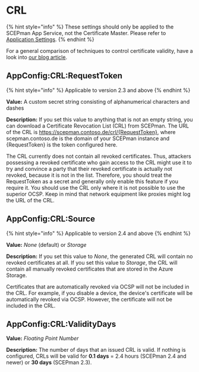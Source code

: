 # CRL

{% hint style="info" %}
These settings should only be applied to the SCEPman App Service, not the Certificate Master. Please refer to [Application Settings](./).
{% endhint %}

For a general comparison of techniques to control certificate validity, have a look into [our blog article](https://www.glueckkanja.com/blog/products/2023/05/certificate-revocation-en/).

## AppConfig:CRL:RequestToken

{% hint style="info" %}
Applicable to version 2.3 and above
{% endhint %}

**Value:** A custom secret string consisting of alphanumerical characters and dashes

**Description:** If you set this value to anything that is not an empty string, you can download a Certificate Revocation List (CRL) from SCEPman. The URL of the CRL is https://scepman.contoso.de/crl/{RequestToken}, where scepman.contoso.de is the domain of your SCEPman instance and {RequestToken} is the token configured here.

The CRL currently does not contain all revoked certificates. Thus, attackers possessing a revoked certificate who gain access to the CRL might use it to try and convince a party that their revoked certificate is actually not revoked, because it is not in the list. Therefore, you should treat the RequestToken as a secret and generally only enable this feature if you require it. You should use the CRL only where it is not possible to use the superior OCSP. Keep in mind that network equipment like proxies might log the URL of the CRL.

## AppConfig:CRL:Source

{% hint style="info" %}
Applicable to version 2.4 and above
{% endhint %}

**Value:** _None_ (default) or _Storage_

**Description:** If you set this value to _None_, the generated CRL will contain no revoked certificates at all. If you set this value to _Storage_, the CRL will contain all manually revoked certificates that are stored in the Azure Storage.

Certificates that are automatically revoked via OCSP will not be included in the CRL. For example, if you disable a device, the device's certificate will be automatically revoked via OCSP. However, the certificate will not be included in the CRL.

## AppConfig:CRL:ValidityDays

**Value:** _Floating Point Number_

**Description:** The number of days that an issued CRL is valid. If nothing is configured, CRLs will be valid for **0.1 days** = 2.4 hours (SCEPman 2.4 and newer) or **30 days** (SCEPman 2.3).
